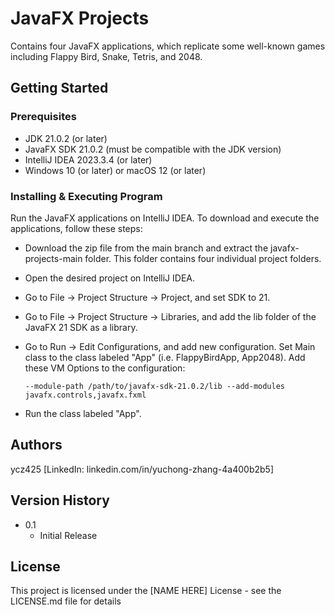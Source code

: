 # JavaFX Projects

Contains four JavaFX applications, which replicate some well-known games including Flappy Bird, Snake, Tetris, and 2048. 

## Getting Started

### Prerequisites

* JDK 21.0.2 (or later)
* JavaFX SDK 21.0.2 (must be compatible with the JDK version)
* IntelliJ IDEA 2023.3.4 (or later)
* Windows 10 (or later) or macOS 12 (or later)

### Installing & Executing Program

Run the JavaFX applications on IntelliJ IDEA. To download and execute the applications, follow these steps:

* Download the zip file from the main branch and extract the javafx-projects-main folder. This folder contains four individual project folders.
  
* Open the desired project on IntelliJ IDEA.
  
* Go to File -> Project Structure -> Project, and set SDK to 21.
  
* Go to File -> Project Structure -> Libraries, and add the lib folder of the JavaFX 21 SDK as a library.
  
* Go to Run -> Edit Configurations, and add new configuration. Set Main class to the class labeled "App" (i.e. FlappyBirdApp, App2048). Add these VM Options to the configuration:
  
  ```
  --module-path /path/to/javafx-sdk-21.0.2/lib --add-modules javafx.controls,javafx.fxml
  ```
  
* Run the class labeled "App".

## Authors

ycz425 [LinkedIn: linkedin.com/in/yuchong-zhang-4a400b2b5]

## Version History

* 0.1
    * Initial Release

## License

This project is licensed under the [NAME HERE] License - see the LICENSE.md file for details
